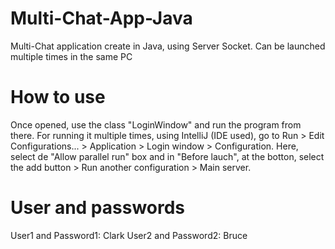 # Multi-Chat-App-Java
 Multi-Chat application create in Java, using Server Socket. Can be launched multiple times in the same PC
 
 # How to use
 Once opened, use the class "LoginWindow" and run the program from there.
 For running it multiple times, using IntelliJ (IDE used), go to Run > Edit Configurations... > Application > Login window > Configuration. Here, select de "Allow parallel run" box and in "Before lauch", at the botton, select the add button > Run another configuration > Main server.

# User and passwords
User1 and Password1: Clark
User2 and Password2: Bruce
